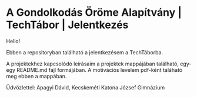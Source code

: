 # A Gondolkodás Öröme Alapítvány | TechTábor | Jelentkezés
Hello!

Ebben a repositoryban található a jelentkezésem a TechTáborba.

A projektekhez kapcsolódó leírásaim a projektek mappájában található, egy-egy README.md fájl formájában.
A motivációs levelem pdf-ként taláható meg ebben a mappában.

Üdvözlettel:
Apagyi Dávid,
Kecskeméti Katona József Gimnázium
